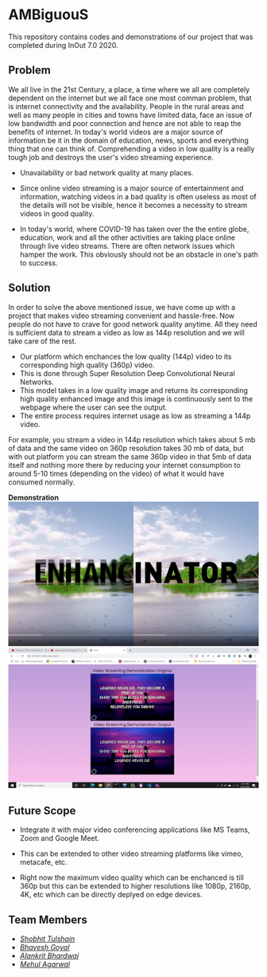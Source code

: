 # AMBiguouS

This repository contains codes and demonstrations of our project that was completed during InOut 7.0 2020.

## Problem

We all live in the 21st Century, a place, a time where we all are completely dependent on the internet but we all face one most comman problem, that is internet connectivity and the availability. People in the rural areas and well as many people in cities and towns have limited data, face an issue of low bandwidth and poor connection and hence are not able to reap the benefits of internet. In today's world videos are a major source of information be it in the domain of education, news, sports and everything thing that one can think of. Comprehending a video in low quality is a really tough job and destroys the user's video streaming experience. 

* Unavailability or bad network quality at many places.

* Since online video streaming is a major source of entertainment and information, watching videos in a bad quality is often useless as most of the details will not be visible, hence it becomes a necessity to stream videos in good quality. 

* In today's world, where COVID-19 has taken over the the entire globe, education, work and all the other activities are taking place online through live video streams. There are often network issues which hamper the work. This obviously should not be an obstacle in one's path to success.


## Solution

In order to solve the above mentioned issue, we have come up with a project that makes video streaming convenient and hassle-free. Now people do not have to crave for good network quality anytime. All they need is sufficient data to stream a video as low as 144p resolution and we will take care of the rest. 

* Our platform which enchances the low quality (144p) video to its corresponding high quality (360p) video.
* This is done through Super Resolution Deep Convolutional Neural Networks.
* This model takes in a low quality image and returns its corresponding high quality enhanced image and this image is continuously sent to the webpage where the user can see the output.
* The entire process requires internet usage as low as streaming a 144p video. 

For example, you stream a video in 144p resolution which takes about 5 mb of data and the same video on 360p resolution takes 30 mb of data, but with out platform you can stream the same 360p video in that 5mb of data itself and nothing more there by reducing your internet consumption to around 5-10 times (depending on the video) of what it would have consumed normally.

**Demonstration**
![](Images/logo.png)
![](Images/demo.jpeg)

## Future Scope

* Integrate it with major video conferencing applications like MS Teams, Zoom and Google Meet.

* This can be extended to other video streaming platforms like vimeo, metacafe, etc.

* Right now the maximum video quality which can be enchanced is till 360p but this can be extended to higher resolutions like 1080p, 2160p, 4K, etc which can be directly deplyed on edge devices.


## Team Members
* [*Shobhit Tulshain*](https://github.com/Shobhit2000)
* [*Bhavesh Goyal*](https://github.com/bhaveshgoyal27)
* [*Alankrit Bhardwaj*](https://github.com/alan478)
* [*Mehul Agarwal*](https://github.com/MehulAgarwal07)
